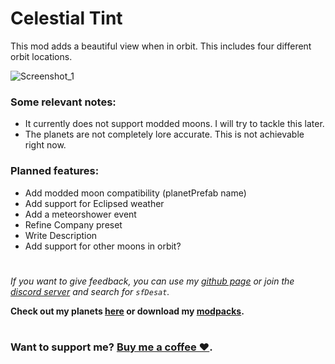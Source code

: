 # Celestial Tint
This mod adds a beautiful view when in orbit. This includes four different orbit locations.  
  
![Screenshot_1](https://raw.githubusercontent.com/sfDesat/Celestial-Tint/main/Screenshots/Wasteland.jpg "Wasteland")
  
### Some relevant notes:  
- It currently does not support modded moons. I will try to tackle this later.
- The planets are not completely lore accurate. This is not achievable right now.
  
### Planned features:
- Add modded moon compatibility (planetPrefab name)
- Add support for Eclipsed weather
- Add a meteorshower event
- Refine Company preset
- Write Description
- Add support for other moons in orbit?
# 
  
_If you want to give feedback, you can use my [github page](https://github.com/sfDesat/Aquatis/issues) or join the [discord server](https://discord.gg/lcmod) and search for `sfDesat`._

**Check out my planets [here](https://thunderstore.io/c/lethal-company/p/sfDesat/) or download my [modpacks](https://thunderstore.io/c/lethal-company/p/sfDesat/?section=modpacks).**
#
### Want to support me? [Buy me a coffee ❤️](https://www.buymeacoffee.com/sfdesat).
